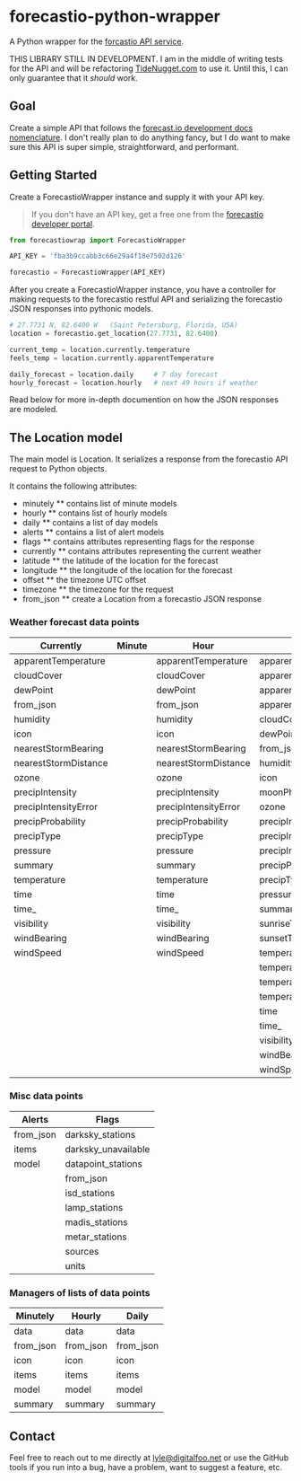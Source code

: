 forecastio-python-wrapper
=========================

A Python wrapper for the [forcastio API service](https://forecast.io).

THIS LIBRARY STILL IN DEVELOPMENT. I am in the middle of writing tests for the
API and will be refactoring [TideNugget.com](http://tidenugget.com) to use it.
Until this, I can only guarantee that it _should_ work.


Goal
----

Create a simple API that follows the
[forecast.io development docs nomenclature](https://developer.forecast.io).
I don't really plan to do anything fancy, but I do want to make sure this
API is super simple, straightforward, and performant.


Getting Started
---------------

Create a ForecastioWrapper instance and supply it with your API key.

> If you don't have an API key, get a free one from the
> [forecastio developer portal](https://developer.forecast.io/).

```python
from forecastiowrap import ForecastioWrapper

API_KEY = 'fba3b9ccabb3c66e29a4f18e7502d126'

forecastio = ForecastioWrapper(API_KEY)
```

After you create a ForecastioWrapper instance, you have a controller for making
requests to the forecastio restful API and serializing the forecastio JSON
responses into pythonic models.

```python
# 27.7731 N, 82.6400 W   (Saint Petersburg, Florida, USA)
location = forecastio.get_location(27.7731, 82.6400)

current_temp = location.currently.temperature
feels_temp = location.currently.apparentTemperature

daily_forecast = location.daily     # 7 day forecast
hourly_forecast = location.hourly   # next 49 hours if weather
```

Read below for more in-depth documention on how the JSON responses are modeled.

The Location model
------------------

The main model is Location. It serializes a response from the forecastio 
API request to Python objects.

It contains the following attributes:

* minutely
** contains list of minute models
* hourly
** contains list of hourly models
* daily
** contains a list of day models
* alerts
** contains a list of alert models
* flags
** contains attributes representing flags for the response
* currently
** contains attributes representing the current weather
* latitude
** the latitude of the location for the forecast
* longitude
** the longitude of the location for the forecast
* offset
** the timezone UTC offset
* timezone
** the timezone for the request
* from_json
** create a Location from a forecastio JSON response


### Weather forecast data points

Currently	|	Minute	|	Hour	|	Day
------------	|	------------	|	------------	|	------------
apparentTemperature	|		|	apparentTemperature	|	apparentTemperatureMax
 cloudCover	|		|	 cloudCover	|	 apparentTemperatureMaxTime
 dewPoint	|		|	 dewPoint	|	 apparentTemperatureMin
 from_json	|		|	 from_json	|	 apparentTemperatureMinTime
 humidity	|		|	 humidity	|	 cloudCover
 icon	|		|	 icon	|	 dewPoint
 nearestStormBearing	|		|	 nearestStormBearing	|	 from_json
 nearestStormDistance	|		|	 nearestStormDistance	|	 humidity
 ozone	|		|	 ozone	|	 icon
 precipIntensity	|		|	 precipIntensity	|	 moonPhase
 precipIntensityError	|		|	 precipIntensityError	|	 ozone
 precipProbability	|		|	 precipProbability	|	 precipIntensity
 precipType	|		|	 precipType	|	 precipIntensityMax
 pressure	|		|	 pressure	|	 precipIntensityMaxTime
 summary	|		|	 summary	|	 precipProbability
 temperature	|		|	 temperature	|	 precipType
 time	|		|	 time	|	 pressure
 time_	|		|	 time_	|	 summary
 visibility	|		|	 visibility	|	 sunriseTime
 windBearing	|		|	 windBearing	|	 sunsetTime
 windSpeed	|		|	 windSpeed	|	 temperatureMax
	|		|		|	 temperatureMaxTime
	|		|		|	 temperatureMin
	|		|		|	 temperatureMinTime
	|		|		|	 time
	|		|		|	 time_
	|		|		|	 visibility
	|		|		|	 windBearing
	|		|		|	 windSpeed
	
	
### Misc data points

Alerts	|	Flags
------------	|	------------
from_json	|	darksky_stations
 items	|	 darksky_unavailable
 model	|	 datapoint_stations
	|	 from_json
	|	 isd_stations
	|	 lamp_stations
	|	 madis_stations
	|	 metar_stations
	|	 sources
	|	 units


### Managers of lists of data points

Minutely	|	Hourly	|	Daily
------------	|	------------	|	------------
data	|	data	|	data
 from_json	|	 from_json	|	 from_json
 icon	|	 icon	|	 icon
 items	|	 items	|	 items
 model	|	 model	|	 model
 summary	|	 summary	|	 summary


Contact
-------

Feel free to reach out to me directly at
[lyle@digitalfoo.net](mailto:lyle@digitalfoo.net) or use the GitHub tools if
you run into a bug, have a problem, want to suggest a feature, etc.
